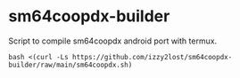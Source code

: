 # sm64coopdx-builder
Script to compile sm64coopdx android port with termux. 

```
bash <(curl -Ls https://github.com/izzy2lost/sm64coopdx-builder/raw/main/sm64coopdx.sh)
```
